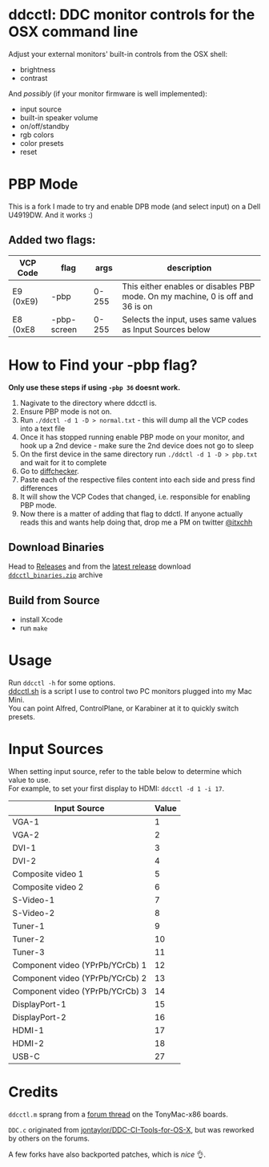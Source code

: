 # ddcctl: DDC monitor controls for the OSX command line

Adjust your external monitors' built-in controls from the OSX shell:

- brightness
- contrast

And _possibly_ (if your monitor firmware is well implemented):

- input source
- built-in speaker volume
- on/off/standby
- rgb colors
- color presets
- reset

# PBP Mode

This is a fork I made to try and enable DPB mode (and select input) on a Dell U4919DW.
And it works :)

## Added two flags:

| VCP Code  | flag        | args  | description                                                                    |
| --------- | ----------- | ----- | ------------------------------------------------------------------------------ |
| E9 (0xE9) | -pbp        | 0-255 | This either enables or disables PBP mode. On my machine, 0 is off and 36 is on |
| E8 (0xE8  | -pbp-screen | 0-255 | Selects the input, uses same values as Input Sources below                     |

# How to Find your -pbp flag?

**Only use these steps if using `-pbp 36` doesnt work.**

1. Nagivate to the directory where ddcctl is.
2. Ensure PBP mode is not on.
3. Run `./ddctl -d 1 -D > normal.txt` - this will dump all the VCP codes into a text file
4. Once it has stopped running enable PBP mode on your monitor, and hook up a 2nd device - make sure the 2nd device does not go to sleep
5. On the first device in the same directory run `./ddctl -d 1 -D > pbp.txt` and wait for it to complete
6. Go to [diffchecker](https://www.diffchecker.com/).
7. Paste each of the respective files content into each side and press find differences
8. It will show the VCP Codes that changed, i.e. responsible for enabling PBP mode.
9. Now there is a matter of adding that flag to ddctl. If anyone actually reads this and wants help doing that, drop me a PM on twitter [@itxchh](https://twitter.com/itxchh)

## Download Binaries

Head to [Releases](https://github.com/kfix/ddcctl/releases) and from the
[latest release](https://github.com/kfix/ddcctl/releases/latest) download
[`ddcctl_binaries.zip`](https://github.com/kfix/ddcctl/releases/latest/download/ddcctl_binaries.zip)
archive

## Build from Source

- install Xcode
- run `make`

# Usage

Run `ddcctl -h` for some options.  
[ddcctl.sh](/scripts/ddcctl.sh) is a script I use to control two PC monitors plugged into my Mac Mini.  
You can point Alfred, ControlPlane, or Karabiner at it to quickly switch presets.

# Input Sources

When setting input source, refer to the table below to determine which value to use.  
For example, to set your first display to HDMI: `ddcctl -d 1 -i 17`.

| Input Source                    | Value |
| ------------------------------- | ----- |
| VGA-1                           | 1     |
| VGA-2                           | 2     |
| DVI-1                           | 3     |
| DVI-2                           | 4     |
| Composite video 1               | 5     |
| Composite video 2               | 6     |
| S-Video-1                       | 7     |
| S-Video-2                       | 8     |
| Tuner-1                         | 9     |
| Tuner-2                         | 10    |
| Tuner-3                         | 11    |
| Component video (YPrPb/YCrCb) 1 | 12    |
| Component video (YPrPb/YCrCb) 2 | 13    |
| Component video (YPrPb/YCrCb) 3 | 14    |
| DisplayPort-1                   | 15    |
| DisplayPort-2                   | 16    |
| HDMI-1                          | 17    |
| HDMI-2                          | 18    |
| USB-C                           | 27    |

# Credits

`ddcctl.m` sprang from a [forum thread](https://www.tonymacx86.com/threads/controlling-your-monitor-with-osx-ddc-panel.90077/page-6#post-795208) on the TonyMac-x86 boards.

`DDC.c` originated from [jontaylor/DDC-CI-Tools-for-OS-X](https://github.com/jontaylor/DDC-CI-Tools-for-OS-X), but was reworked by others on the forums.

A few forks have also backported patches, which is _nice_ :ok_hand:.
